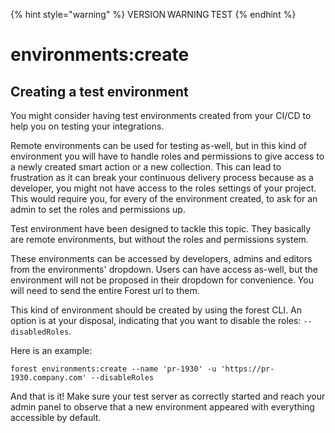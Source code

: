 {% hint style="warning" %}
VERSION WARNING TEST
{% endhint %}

# environments:create

## Creating a test environment

You might consider having test environments created from your CI/CD to help you on testing your integrations.

Remote environments can be used for testing as-well, but in this kind of environment you will have to handle roles and permissions to give access to a newly created smart action or a new collection. This can lead to frustration as it can break your continuous delivery process because as a developer, you might not have access to the roles settings of your project. This would require you, for every of the environment created, to ask for an admin to set the roles and permissions up.

Test environment have been designed to tackle this topic. They basically are remote environments, but without the roles and permissions system.

These environments can be accessed by developers, admins and editors from the environments' dropdown. Users can have access as-well, but the environment will not be proposed in their dropdown for convenience. You will need to send the entire Forest url to them.

This kind of environment should be created by using the forest CLI. An option is at your disposal, indicating that you want to disable the roles: `--disabledRoles`.

Here is an example:

`forest environments:create --name 'pr-1930' -u 'https://pr-1930.company.com' --disableRoles`

And that is it! Make sure your test server as correctly started and reach your admin panel to observe that a new environment appeared with everything accessible by default.
